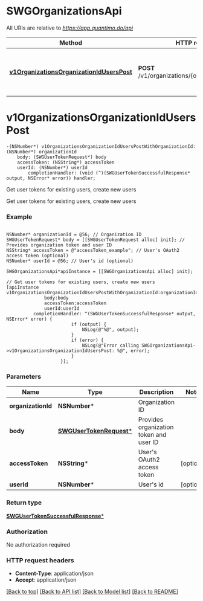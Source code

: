 # SWGOrganizationsApi

All URIs are relative to *https://app.quantimo.do/api*

Method | HTTP request | Description
------------- | ------------- | -------------
[**v1OrganizationsOrganizationIdUsersPost**](SWGOrganizationsApi.md#v1organizationsorganizationiduserspost) | **POST** /v1/organizations/{organizationId}/users | Get user tokens for existing users, create new users


# **v1OrganizationsOrganizationIdUsersPost**
```objc
-(NSNumber*) v1OrganizationsOrganizationIdUsersPostWithOrganizationId: (NSNumber*) organizationId
    body: (SWGUserTokenRequest*) body
    accessToken: (NSString*) accessToken
    userId: (NSNumber*) userId
        completionHandler: (void (^)(SWGUserTokenSuccessfulResponse* output, NSError* error)) handler;
```

Get user tokens for existing users, create new users

Get user tokens for existing users, create new users

### Example 
```objc

NSNumber* organizationId = @56; // Organization ID
SWGUserTokenRequest* body = [[SWGUserTokenRequest alloc] init]; // Provides organization token and user ID
NSString* accessToken = @"accessToken_example"; // User's OAuth2 access token (optional)
NSNumber* userId = @56; // User's id (optional)

SWGOrganizationsApi*apiInstance = [[SWGOrganizationsApi alloc] init];

// Get user tokens for existing users, create new users
[apiInstance v1OrganizationsOrganizationIdUsersPostWithOrganizationId:organizationId
              body:body
              accessToken:accessToken
              userId:userId
          completionHandler: ^(SWGUserTokenSuccessfulResponse* output, NSError* error) {
                        if (output) {
                            NSLog(@"%@", output);
                        }
                        if (error) {
                            NSLog(@"Error calling SWGOrganizationsApi->v1OrganizationsOrganizationIdUsersPost: %@", error);
                        }
                    }];
```

### Parameters

Name | Type | Description  | Notes
------------- | ------------- | ------------- | -------------
 **organizationId** | **NSNumber***| Organization ID | 
 **body** | [**SWGUserTokenRequest***](SWGUserTokenRequest*.md)| Provides organization token and user ID | 
 **accessToken** | **NSString***| User&#39;s OAuth2 access token | [optional] 
 **userId** | **NSNumber***| User&#39;s id | [optional] 

### Return type

[**SWGUserTokenSuccessfulResponse***](SWGUserTokenSuccessfulResponse.md)

### Authorization

No authorization required

### HTTP request headers

 - **Content-Type**: application/json
 - **Accept**: application/json

[[Back to top]](#) [[Back to API list]](../README.md#documentation-for-api-endpoints) [[Back to Model list]](../README.md#documentation-for-models) [[Back to README]](../README.md)

